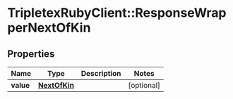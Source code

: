 # TripletexRubyClient::ResponseWrapperNextOfKin

## Properties
Name | Type | Description | Notes
------------ | ------------- | ------------- | -------------
**value** | [**NextOfKin**](NextOfKin.md) |  | [optional] 


